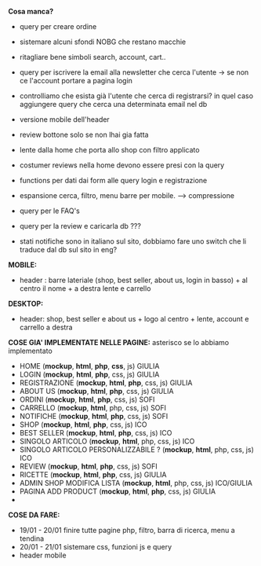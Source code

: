 **Cosa manca?**
- query per creare ordine
- sistemare alcuni sfondi NOBG che restano macchie
- ritagliare bene simboli search, account, cart..

- query per iscrivere la email alla newsletter che cerca l'utente -> se non ce l'account portare a pagina login
- controlliamo che esista già l'utente che cerca di registrarsi? in quel caso aggiungere query che cerca una determinata email nel db 
- versione mobile dell'header
- review bottone solo se non lhai gia fatta
- lente dalla home che porta allo shop con filtro applicato
- costumer reviews nella home devono essere presi con la query
- functions per dati dai form alle query login e registrazione
- espansione cerca, filtro, menu barre per mobile. --> compressione
- query per le FAQ's
- query per la review e caricarla db ???

- stati notifiche sono in italiano sul sito, dobbiamo fare uno switch che li traduce dal db sul sito in eng?

**MOBILE:**
- header : barre lateriale (shop, best seller, about us, login in basso) + al centro il nome + a destra lente e carrello

**DESKTOP:**
- header: shop, best seller e about us + logo al centro + lente, account e carrello a destra

**COSE GIA' IMPLEMENTATE NELLE PAGINE:**
asterisco se lo abbiamo implementato
- HOME (**mockup**, **html**, **php**, **css**, js) GIULIA
- LOGIN (**mockup**, **html**, **php**, css, js) GIULIA
- REGISTRAZIONE (**mockup**, **html**, **php**, css, js) GIULIA
- ABOUT US (**mockup**, **html**, **php**, css, js) GIULIA 
- ORDINI (**mockup**, **html**, **php**, css, js) SOFI
- CARRELLO (**mockup**, **html**, php, css, js) SOFI
- NOTIFICHE (**mockup**, **html**, **php**, css, js) SOFI
- SHOP (**mockup**, **html**, **php**, css, js) ICO
- BEST SELLER (**mockup**, **html**, **php**, css, js) ICO
- SINGOLO ARTICOLO (**mockup**, **html**, php, css, js) ICO 
- SINGOLO ARTICOLO PERSONALIZZABILE ? (**mockup**, **html**, php, css, js) ICO
- REVIEW (**mockup**, **html**, **php**, css, js) SOFI
- RICETTE (**mockup**, **html**, **php**, css, js) GIULIA
- ADMIN SHOP MODIFICA LISTA (**mockup**, **html**, php, css, js) ICO/GIULIA
- PAGINA ADD PRODUCT (**mockup**, **html**, **php**, css, js) GIULIA
- 


**COSE DA FARE:**
- 19/01 - 20/01 finire tutte pagine php, filtro, barra di ricerca, menu a tendina
- 20/01 - 21/01 sistemare css, funzioni js e query
- header mobile 


